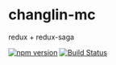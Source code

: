 # changlin-mc
redux + redux-saga

[![npm version](https://img.shields.io/npm/v/changlin-mc.svg)](https://www.npmjs.com/package/changlin-mc) [![Build Status](https://travis-ci.org/changlin-cn/changlin-mc.svg?branch=master)](https://travis-ci.org/changlin-cn/changlin-mc)




